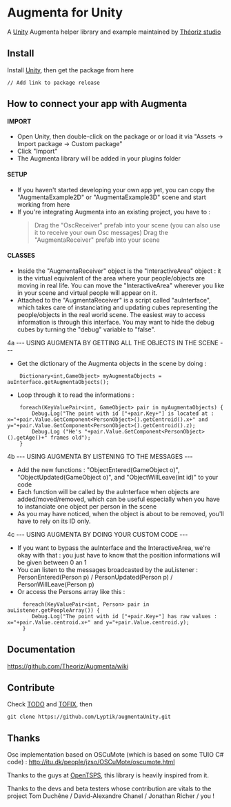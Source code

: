 Augmenta for Unity
=======================

A [Unity][] Augmenta helper library and example maintained by [Théoriz studio][]

Install
-------

Install [Unity][], then get the package from here

```
// Add link to package release
```

How to connect your app with Augmenta
-------------------------------------

#### IMPORT

- Open Unity, then double-click on the package or or load it via "Assets -> Import package -> Custom package"
- Click "Import"
- The Augmenta library will be added in your plugins folder

#### SETUP

- If you haven't started developing your own app yet, you can copy the "AugmentaExample2D" or "AugmentaExample3D" scene and start working from here
- If you're integrating Augmenta into an existing project, you have to :
    > Drag the "OscReceiver" prefab into your scene (you can also use it to receive your own Osc messages)
    > Drag the "AugmentaReceiver" prefab into your scene

#### CLASSES

- Inside the "AugmentaReceiver" object is the "InteractiveArea" object : it is the virtual equivalent of the area where your people/objects are moving in real life. You can move the "InteractiveArea" wherever you like in your scene and virtual people will appear on it.
- Attached to the "AugmentaReceiver" is a script called "auInterface", which takes care of instanciating and updating cubes representing the people/objects in the real world scene. The easiest way to access information is through this interface. You may want to hide the debug cubes by turning the "debug" variable to "false".

     
4a --- USING AUGMENTA BY GETTING ALL THE OBJECTS IN THE SCENE ---

- Get the dictionary of the Augmenta objects in the scene by doing :
```
    Dictionary<int,GameObject> myAugmentaObjects = auInterface.getAugmentaObjects();
```

- Loop through it to read the informations :
```
    foreach(KeyValuePair<int, GameObject> pair in myAugmentaObjects) {
        Debug.Log("The point with id ["+pair.Key+"] is located at : x="+pair.Value.GetComponent<PersonObject>().getCentroid().x+" and y="+pair.Value.GetComponent<PersonObject>().getCentroid().z);
        Debug.Log ("He's "+pair.Value.GetComponent<PersonObject>().getAge()+" frames old");
    }
```

4b --- USING AUGMENTA BY LISTENING TO THE MESSAGES ---

- Add the new functions : "ObjectEntered(GameObject o)", "ObjectUpdated(GameObject o)", and "ObjectWillLeave(int id)" to your code
- Each function will be called by the auInterface when objects are added/moved/removed, which can be useful especially when you have to instanciate one object per person in the scene
- As you may have noticed, when the object is about to be removed, you'll have to rely on its ID only.


4c --- USING AUGMENTA BY DOING YOUR CUSTOM CODE ---

- If you want to bypass the auInterface and the InteractiveArea, we're okay with that : you just have to know that the position informations will be given between 0 an 1
- You can listen to the messages broadcasted by the auListener : PersonEntered(Person p) / PersonUpdated(Person p) / PersonWillLeave(Person p)
- Or access the Persons array like this :
```
     foreach(KeyValuePair<int, Person> pair in auListener.getPeopleArray()) {
        Debug.Log("The point with id ["+pair.Key+"] has raw values : x="+pair.Value.centroid.x+" and y="+pair.Value.centroid.y);
     }
```

Documentation
-------------

https://github.com/Theoriz/Augmenta/wiki

Contribute
----------

Check [TODO](TODO.md) and [TOFIX](TOFIX.md), then

```
git clone https://github.com/Lyptik/augmentaUnity.git
```

Thanks
------

Osc implementation based on OSCuMote (which is based on some TUIO C# code) :
http://itu.dk/people/jzso/OSCuMote/oscumote.html

Thanks to the guys at [OpenTSPS][], this library is heavily inspired from it.

Thanks to the devs and beta testers whose contribution are vitals to the project
 Tom Duchêne / David-Alexandre Chanel / Jonathan Richer / you !

[Unity]: http://http://unity3d.com/
[Théoriz studio]: http://www.theoriz.com/
[OpenTSPS]: https://github.com/labatrockwell/openTSPS/
